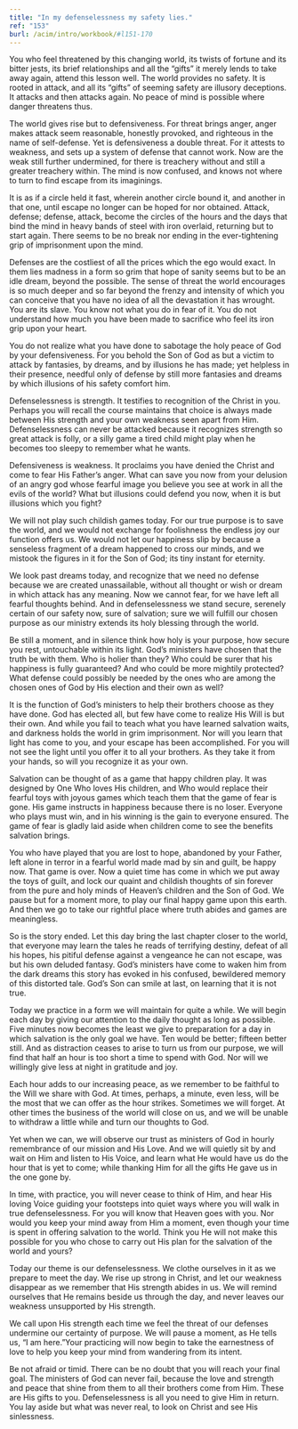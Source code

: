```yaml
---
title: "In my defenselessness my safety lies."
ref: "153"
burl: /acim/intro/workbook/#l151-170
---
```


You who feel threatened by this changing world, its twists of fortune
and its bitter jests, its brief relationships and all the “gifts” it
merely lends to take away again, attend this lesson well. The world
provides no safety. It is rooted in attack, and all its “gifts” of
seeming safety are illusory deceptions. It attacks and then attacks
again. No peace of mind is possible where danger threatens thus.

The world gives rise but to defensiveness. For threat brings anger,
anger makes attack seem reasonable, honestly provoked, and righteous in
the name of self-defense. Yet is defensiveness a double threat. For it
attests to weakness, and sets up a system of defense that cannot work.
Now are the weak still further undermined, for there is treachery
without and still a greater treachery within. The mind is now confused,
and knows not where to turn to find escape from its imaginings.

It is as if a circle held it fast, wherein another circle bound it, and
another in that one, until escape no longer can be hoped for nor
obtained. Attack, defense; defense, attack, become the circles of the
hours and the days that bind the mind in heavy bands of steel with iron
overlaid, returning but to start again. There seems to be no break nor
ending in the ever-tightening grip of imprisonment upon the mind.

Defenses are the costliest of all the prices which the ego would exact.
In them lies madness in a form so grim that hope of sanity seems but to
be an idle dream, beyond the possible. The sense of threat the world
encourages is so much deeper and so far beyond the frenzy and intensity
of which you can conceive that you have no idea of all the devastation
it has wrought. You are its slave. You know not what you do in fear of
it. You do not understand how much you have been made to sacrifice who
feel its iron grip upon your heart.

You do not realize what you have done to sabotage the holy peace of God
by your defensiveness. For you behold the Son of God as but a victim to
attack by fantasies, by dreams, and by illusions he has made; yet
helpless in their presence, needful only of defense by
still more fantasies and dreams by which illusions of his safety comfort
him.

Defenselessness is strength. It testifies to recognition of the Christ
in you. Perhaps you will recall the course maintains that choice is
always made between His strength and your own weakness seen apart from
Him. Defenselessness can never be attacked because it recognizes
strength so great attack is folly, or a silly game a tired child might
play when he becomes too sleepy to remember what he wants.

Defensiveness is weakness. It proclaims you have denied the Christ and
come to fear His Father’s anger. What can save you now from your
delusion of an angry god whose fearful image you believe you see at work
in all the evils of the world? What but illusions could defend you now,
when it is but illusions which you fight?

We will not play such childish games today. For our true purpose is to
save the world, and we would not exchange for foolishness the endless
joy our function offers us. We would not let our happiness slip by
because a senseless fragment of a dream happened to cross our minds, and
we mistook the figures in it for the Son of God; its tiny instant for
eternity.

We look past dreams today, and recognize that we need no defense because
we are created unassailable, without all thought or wish or dream in
which attack has any meaning. Now we cannot fear, for we have left all
fearful thoughts behind. And in defenselessness we stand secure,
serenely certain of our safety now, sure of salvation; sure we will
fulfill our chosen purpose as our ministry extends its holy blessing
through the world.

Be still a moment, and in silence think how holy is your purpose, how
secure you rest, untouchable within its light. God’s ministers have
chosen that the truth be with them. Who is holier than they? Who could
be surer that his happiness is fully guaranteed? And who could be more
mightily protected? What defense could possibly be needed by the ones
who are among the chosen ones of God by His election and their own as
well?

It is the function of God’s ministers to help their brothers choose as
they have done. God has elected all, but few have come to realize His
Will is but their own. And while you fail to teach what you have learned
salvation waits, and darkness holds the world in
grim imprisonment. Nor will you learn that light has come to you, and
your escape has been accomplished. For you will not see the light until
you offer it to all your brothers. As they take it from your hands, so
will you recognize it as your own.

Salvation can be thought of as a game that happy children play. It was
designed by One Who loves His children, and Who would replace their
fearful toys with joyous games which teach them that the game of fear is
gone. His game instructs in happiness because there is no loser.
Everyone who plays must win, and in his winning is the gain to everyone
ensured. The game of fear is gladly laid aside when children come to see
the benefits salvation brings.

You who have played that you are lost to hope, abandoned by your Father,
left alone in terror in a fearful world made mad by sin and guilt, be
happy now. That game is over. Now a quiet time has come in which we put
away the toys of guilt, and lock our quaint and childish thoughts of sin
forever from the pure and holy minds of Heaven’s children and the Son of
God. We pause but for a moment more, to play our final happy game upon
this earth. And then we go to take our rightful place where truth abides
and games are meaningless.

So is the story ended. Let this day bring the last chapter closer to the
world, that everyone may learn the tales he reads of terrifying destiny,
defeat of all his hopes, his pitiful defense against a vengeance he can
not escape, was but his own deluded fantasy. God’s ministers have come
to waken him from the dark dreams this story has evoked in his confused,
bewildered memory of this distorted tale. God’s Son can smile at last,
on learning that it is not true.

Today we practice in a form we will maintain for quite a while. We will
begin each day by giving our attention to the daily thought as long as
possible. Five minutes now becomes the least we give to preparation for
a day in which salvation is the only goal we have. Ten would be better;
fifteen better still. And as distraction ceases to arise to turn us from
our purpose, we will find that half an hour is too short a time to spend
with God. Nor will we willingly give less at night in gratitude and joy.

Each hour adds to our increasing peace, as we remember to be faithful to
the Will we share with God. At times, perhaps, a minute,
even less, will be the most that we can offer as the hour strikes.
Sometimes we will forget. At other times the business of the world will
close on us, and we will be unable to withdraw a little while and turn
our thoughts to God.

Yet when we can, we will observe our trust as ministers of God in hourly
remembrance of our mission and His Love. And we will quietly sit by and
wait on Him and listen to His Voice, and learn what He would have us do
the hour that is yet to come; while thanking Him for all the gifts He
gave us in the one gone by.

In time, with practice, you will never cease to think of Him, and hear
His loving Voice guiding your footsteps into quiet ways where you will
walk in true defenselessness. For you will know that Heaven goes with
you. Nor would you keep your mind away from Him a moment, even though
your time is spent in offering salvation to the world. Think you He will
not make this possible for you who chose to carry out His plan for the
salvation of the world and yours?

Today our theme is our defenselessness. We clothe ourselves in it as we
prepare to meet the day. We rise up strong in Christ, and let our
weakness disappear as we remember that His strength abides in us. We
will remind ourselves that He remains beside us through the day, and
never leaves our weakness unsupported by His strength.

We call upon His strength each time we feel the threat of our defenses
undermine our certainty of purpose. We will pause a moment, as He tells
us, “I am here.”Your practicing will now begin to take the earnestness
of love to help you keep your mind from wandering from its intent.

Be not afraid or timid. There can be no doubt that you will reach your
final goal. The ministers of God can never fail, because the love and
strength and peace that shine from them to all their brothers come from
Him. These are His gifts to you. Defenselessness is all you need to give
Him in return. You lay aside but what was never real, to look on Christ
and see His sinlessness.

